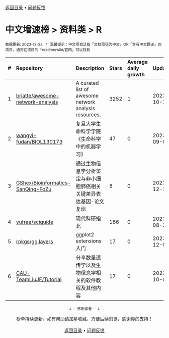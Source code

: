 <a href="https://github.com/GrowingGit/GitHub-Chinese-Top-Charts#github中文排行榜">返回目录</a> • <a href="/content/docs/feedback.md">问题反馈</a>

# 中文增速榜 > 资料类 > R
<sub>数据更新: 2023-12-23&nbsp;&nbsp;&nbsp;/&nbsp;&nbsp;&nbsp;温馨提示：中文项目泛指「文档母语为中文」OR「含有中文翻译」的项目，通常在项目的「readme/wiki/官网」可以找到</sub>

|#|Repository|Description|Stars|Average daily growth|Updated|
|:-|:-|:-|:-|:-|:-|
|1|[briatte/awesome-network-analysis](https://github.com/briatte/awesome-network-analysis)|A curated list of awesome network analysis resources.|3252|1|2023-10-14|
|2|[wangyi-fudan/BIOL130173](https://github.com/wangyi-fudan/BIOL130173)|复旦大学生命科学学院《生命科学中的机器学习》|47|0|2023-09-06|
|3|[GShex/Bioinformatics-SanQing-FoZu](https://github.com/GShex/Bioinformatics-SanQing-FoZu)|通过生物信息学分析鉴定与非小细胞肺癌相关关键差异表达基因-论文复现|8|0|2023-12-12|
|4|[yufree/sciguide](https://github.com/yufree/sciguide)|现代科研指北|166|0|2023-08-24|
|5|[rpkgs/gg.layers](https://github.com/rpkgs/gg.layers)|ggplot2 extensions 入门|17|0|2023-12-07|
|6|[CAU-TeamLiuJF/Tutorial](https://github.com/CAU-TeamLiuJF/Tutorial)|分享数量遗传学以及生物信息学相关的软件教程及其他内容|17|0|2023-10-09|

<div align="center">
    <p><sub>↓ -- 感谢读者 -- ↓</sub></p>
    榜单持续更新，如有帮助请加星收藏，方便后续浏览，感谢你的支持！
</div>

<br/>

<div align="center"><a href="https://github.com/GrowingGit/GitHub-Chinese-Top-Charts#github中文排行榜">返回目录</a> • <a href="/content/docs/feedback.md">问题反馈</a></div>
